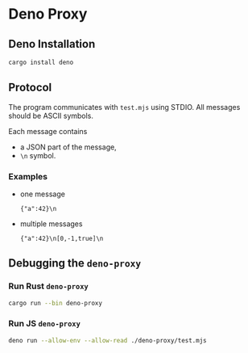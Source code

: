 # Deno Proxy

## Deno Installation

```sh
cargo install deno
```

## Protocol

The program communicates with `test.mjs` using STDIO. All messages should be ASCII symbols.

Each message contains 

- a JSON part of the message,
- `\n` symbol.

### Examples

- one message 
  ```
  {"a":42}\n
  ```
- multiple messages
  ```
  {"a":42}\n[0,-1,true]\n
  ```

## Debugging the `deno-proxy`

### Run Rust `deno-proxy`

```sh
cargo run --bin deno-proxy
```

### Run JS `deno-proxy`

```sh
deno run --allow-env --allow-read ./deno-proxy/test.mjs
```
